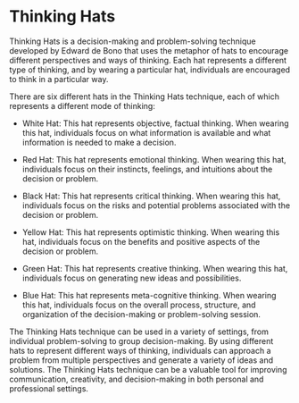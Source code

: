 # Thinking Hats

Thinking Hats is a decision-making and problem-solving technique developed by Edward de Bono that uses the metaphor of hats to encourage different perspectives and ways of thinking. Each hat represents a different type of thinking, and by wearing a particular hat, individuals are encouraged to think in a particular way.

There are six different hats in the Thinking Hats technique, each of which represents a different mode of thinking:

* White Hat: This hat represents objective, factual thinking. When wearing this hat, individuals focus on what information is available and what information is needed to make a decision.

* Red Hat: This hat represents emotional thinking. When wearing this hat, individuals focus on their instincts, feelings, and intuitions about the decision or problem.

* Black Hat: This hat represents critical thinking. When wearing this hat, individuals focus on the risks and potential problems associated with the decision or problem.

* Yellow Hat: This hat represents optimistic thinking. When wearing this hat, individuals focus on the benefits and positive aspects of the decision or problem.

* Green Hat: This hat represents creative thinking. When wearing this hat, individuals focus on generating new ideas and possibilities.

* Blue Hat: This hat represents meta-cognitive thinking. When wearing this hat, individuals focus on the overall process, structure, and organization of the decision-making or problem-solving session.

The Thinking Hats technique can be used in a variety of settings, from individual problem-solving to group decision-making. By using different hats to represent different ways of thinking, individuals can approach a problem from multiple perspectives and generate a variety of ideas and solutions. The Thinking Hats technique can be a valuable tool for improving communication, creativity, and decision-making in both personal and professional settings.